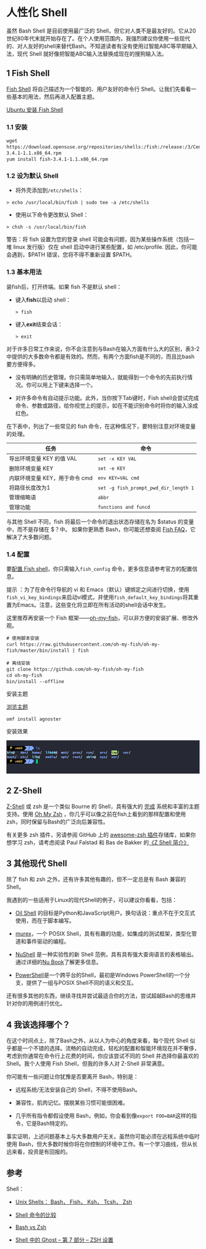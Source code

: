 # 人性化 Shell

虽然 Bash Shell 是目前使用最广泛的 Shell，但它对人类不是最友好的。它从20世纪80年代末就开始存在了。在个人使用范围内，我强烈建议你使用一些现代的、对人友好的shell来替代Bash。不知道读者有没有使用过智能ABC等早期输入法，现代 Shell 就好像把智能ABC输入法替换成现在的搜狗输入法。

## 1 Fish Shell

[Fish Shell](https://fishshell.com/) 将自己描述为一个智能的、用户友好的命令行 Shell。让我们先看看一些基本的用法，然后再进入配置主题。

[Ubuntu 安装 Fish Shell](https://www.geeksforgeeks.org/how-to-install-and-configure-fish-shell-in-ubuntu/)

### 1.1 安装

```shell
wget https://download.opensuse.org/repositories/shells:/fish:/release:/3/CentOS_7/x86_64/fish-3.4.1-1.1.x86_64.rpm
yum install fish-3.4.1-1.1.x86_64.rpm
```

### 1.2 设为默认 Shell

- 将外壳添加到`/etc/shells`：

```shell
> echo /usr/local/bin/fish | sudo tee -a /etc/shells
```

- 使用以下命令更改默认 Shell：

```shell
> chsh -s /usr/local/bin/fish
```

警告：将 fish 设置为您的登录 shell 可能会有问题，因为某些操作系统（包括一堆 linux 发行版）仅在 shell 启动中进行某些配置，如 /etc/profile. 因此，你可能会遇到，$PATH 错误，您将不得不重新设置 $PATH。

### 1.3 基本用法

装fish后，打开终端。如果 fish 不是默认 shell：

- 键入**fish**以启动 shell：

  ```shell
  > fish
  ```

- 键入**exit**结束会话：

  ```shell
  > exit
  ```

对于许多日常工作来说，你不会注意到与Bash在输入方面有什么大的区别，表3-2中提供的大多数命令都是有效的。然而，有两个方面fish是不同的，而且比bash要方便得多。

- 没有明确的历史管理。你只需简单地输入，就能得到一个命令的先前执行情况。你可以用上下键来选择一个。

- 对许多命令有自动提示功能。此外，当你按下Tab键时，Fish shell会尝试完成命令、参数或路径，给你视觉上的提示，如在不能识别命令时将你的输入涂成红色。

在下表中，列出了一些常见的 fish 命令，在这种情况下，要特别注意对环境变量的处理。

| 任务                           | 命令                                  |
| ------------------------------ | ------------------------------------- |
| 导出环境变量 KEY 的值 VAL      | `set -x KEY VAL`                      |
| 删除环境变量 KEY               | `set -e KEY`                          |
| 内联环境变量 KEY，用于命令 cmd | `env KEY=VAL cmd`                     |
| 将路径长度改为1                | `set -g fish_prompt_pwd_dir_length 1` |
| 管理缩略语                     | `abbr`                                |
| 管理功能                       | `functions and funcd`                 |

与其他 Shell 不同，fish 将最后一个命令的退出状态存储在名为 $status 的变量中，而不是存储在 $？中。
如果你更熟悉 Bash，你可能还想查阅 [Fish FAQ](https://fishshell.com/docs/current/faq.html)，它解决了大多数问题。

### 1.4 配置

要[配置 Fish shell](https://fishshell.com/docs/current/index.html#configuration)，你只需输入`fish_config` 命令，更多信息请参考官方的配置信息。

提示 ：为了在命令行导航的 vi 和 Emacs（默认）键绑定之间进行切换，使用`fish_vi_key_bindings`来启动vi模式，并使用`fish_default_key_bindings`将其重置为Emacs。注意，这些变化将立即在所有活动的shell会话中发生。

这里推荐再安装一个 Fish 框架——[oh-my-fish](https://github.com/oh-my-fish/oh-my-fish)，可以非方便的安装扩展、修改外观。

```shell
# 使用脚本安装
curl https://raw.githubusercontent.com/oh-my-fish/oh-my-fish/master/bin/install | fish

# 离线安装
git clone https://github.com/oh-my-fish/oh-my-fish
cd oh-my-fish
bin/install --offline
```

安装主题

[浏览主题](https://github.com/oh-my-fish/oh-my-fish/blob/master/docs/Themes.md)

```shell
omf install agnoster
```

安装效果

![image-20220420020401491](../images//image-20220420020401491.png)

## 2 Z-Shell

[Z-Shell](http://zsh.sourceforge.net/Doc/) 或 zsh 是一个类似 Bourne 的 Shell，具有强大的 [完成](http://bewatermyfriend.org/p/2012/003/) 系统和丰富的主题支持。使用 [Oh My Zsh](https://ohmyz.sh/) ，你几乎可以像之前在fish上看到的那样配置和使用zsh，同时保留与Bash的广泛向后兼容性。

有关更多 zsh 插件，另请参阅 GitHub 上的 [awesome-zsh 插件](https://github.com/unixorn/awesome-zsh-plugins)存储库，如果你想学习 zsh，请考虑阅读 Paul Falstad 和 Bas de Bakker 的[《Z Shell 简介》](https://www.ee.ryerson.ca/guides/zsh-intro.pdf)

## 3 其他现代 Shell

除了 fish 和 zsh 之外，还有许多其他有趣的，但不一定总是有 Bash 兼容的 Shell。

我遇到的一些适用于Linux的现代Shell的例子，可以建议你看看，包括：

- [Oil Shell](https://www.oilshell.org/) 的目标是Python和JavaScript用户。换句话说：重点不在于交互式使用，而在于脚本编写。

- [murex](https://murex.rocks/)，一个 POSIX Shell，具有有趣的功能，如集成的测试框架，类型化管道和事件驱动的编程。

- [NuShell](https://www.nushell.sh/) 是一种实验性的新 Shell 范例，具有具有强大查询语言的表格输出。通过详细的[Nu Book](https://www.nushell.sh/book/)了解更多信息。

- [PowerShell](https://github.com/powershell/powershell)是一个跨平台的Shell，最初是Windows PowerShell的一个分支，提供了一组与POSIX Shell不同的语义和交互。

还有很多其他的东西，继续寻找并尝试最适合你的方法，尝试超越Bash的思维并针对你的用例进行优化。

## 4 我该选择哪个？

在这个时间点上，除了Bash之外，从以人为中心的角度来看，每个现代 Shell 似乎都是一个不错的选择。流畅的自动完成，轻松的配置和智能环境现在并不奢侈，考虑到你通常在命令行上花费的时间，你应该尝试不同的 Shell 并选择你最喜欢的 Shell。我个人使用 Fish Shell，但我的许多人对 Z-Shell 非常满意。

你可能有一些问题让你犹豫是否要离开 Bash，特别是：

- 远程系统/无法安装自己的 Shell，不得不使用Bash。

- 兼容性，肌肉记忆。摆脱某些习惯可能很困难。

- 几乎所有指令都假设使用 Bash，例如，你会看到像`export FOO=BAR`这样的指令，它是Bash特定的。

事实证明，上述问题基本上与大多数用户无关。虽然你可能必须在远程系统中临时使用 Bash，但大多数时候你将在你控制的环境中工作。有一个学习曲线，但从长远来看，投资是有回报的。

## 参考

Shell：

- [Unix Shells： Bash， Fish， Ksh， Tcsh， Zsh](https://hyperpolyglot.org/unix-shells)

- [Shell 命令的比较](https://en.wikipedia.org/wiki/Comparison_of_command_shells)

- [Bash vs Zsh](https://www.reddit.com/r/linux/comments/1csl7c/bash_vs_zsh/)

- [Shell 中的 Ghost – 第 7 部分 – ZSH 设置](https://vermaden.wordpress.com/2021/09/19/ghost-in-the-shell-part-7-zsh-setup/)


